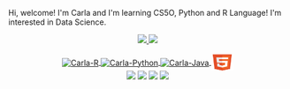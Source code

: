 Hi, welcome!
I'm Carla and I'm learning CS5O, Python and R Language! I'm interested in Data Science.

<div align="center">
  <a href="https://github.com/carlaleticia">
  <img height="180em" src="https://github-readme-stats.vercel.app/api?username=carlaleticia&show_icons=true&theme=dracula&include_all_commits=true&count_private=true">
  <img height="150em" src="https://github-readme-stats.vercel.app/api/top-langs/?username=carlaleticia&layout=compact&langs_count=7&theme=dracula"/>
</div>
<div align="center">
  <div style="display: inline_block"><br>
  <img align="center" alt="Carla-R" height="40" width="40" img src="https://cdn.jsdelivr.net/gh/devicons/devicon/icons/r/r-original.svg">
   <img align="center" alt="Carla-Python" height="30" width="40" <img src="https://cdn.jsdelivr.net/gh/devicons/devicon/icons/python/python-original.svg">
  <img align="center" alt="Carla-Java" height="30" width="40" img src=https://cdn.jsdelivr.net/gh/devicons/devicon/icons/java/java-original.svg>
    <img align="center" alt="Carla-HTML" height="30" width="40" src="https://raw.githubusercontent.com/devicons/devicon/master/icons/html5/html5-original.svg"/>
</div>
</div>
<div align="center">
  <a href="https://www.instagram.com/carlets94/" target="_blank"><img src="https://img.shields.io/badge/-Instagram-%23E4405F?style=for-the-badge&logo=instagram&logoColor=white" target="_blank"></a>
 <a href="https://discord.com/channels/@carlets#9550" target="_blank"><img src="https://img.shields.io/badge/Discord-7289DA?style=for-the-badge&logo=discord&logoColor=" target="_blank"></a> 
  <a href = "mailto:carlaleticia.gf@gmail.com"><img src="https://img.shields.io/badge/-Gmail-%23333?style=for-the-badge&logo=gmail&logoColor=" target="_blank"></a>
  <a href="https://www.linkedin.com/in/carlaleticia" target="_blank"><img src="https://img.shields.io/badge/-LinkedIn-%230077B5?style=for-the-badge&logo=linkedin&logoColor=" target="_blank"></a> 

</div>
</div>
<!---
carlaleticia/carlaleticia is a ✨ special ✨ repository because its `README.md` (this file) appears on your GitHub profile.
You can click the Preview link to take a look at your changes.
--->
